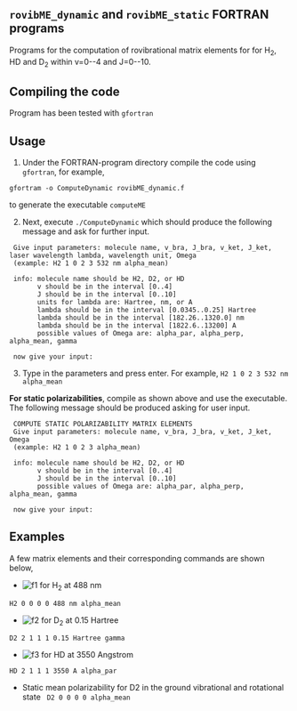 `rovibME_dynamic` and `rovibME_static` FORTRAN programs
-----------------------------
Programs for the computation of rovibrational matrix elements for for H<sub>2</sub>, HD and D<sub>2</sub> within v=0--4 and J=0--10.

Compiling the code
-----------------------------
Program has been tested with `gfortran`

Usage
-----------------------------
1. Under the FORTRAN-program directory compile the code using `gfortran`, for example,

```
gfortram -o ComputeDynamic rovibME_dynamic.f
```

to generate the executable `computeME`

2. Next, execute `./ComputeDynamic` which should produce the following message and ask for further input.


```
 Give input parameters: molecule name, v_bra, J_bra, v_ket, J_ket, laser wavelength lambda, wavelength unit, Omega
 (example: H2 1 0 2 3 532 nm alpha_mean)

 info: molecule name should be H2, D2, or HD
       v should be in the interval [0..4]
       J should be in the interval [0..10]
       units for lambda are: Hartree, nm, or A
       lambda should be in the interval [0.0345..0.25] Hartree
       lambda should be in the interval [182.26..1320.0] nm
       lambda should be in the interval [1822.6..13200] A
       possible values of Omega are: alpha_par, alpha_perp, alpha_mean, gamma

 now give your input:
```

3. Type in the parameters and press enter. For example,
 `H2 1 0 2 3 532 nm alpha_mean`

**For static polarizabilities**, compile as shown above and use the executable. The following message should be produced asking for user input. 

```
 COMPUTE STATIC POLARIZABILITY MATRIX ELEMENTS
 Give input parameters: molecule name, v_bra, J_bra, v_ket, J_ket, Omega
 (example: H2 1 0 2 3 alpha_mean)

 info: molecule name should be H2, D2, or HD
       v should be in the interval [0..4]
       J should be in the interval [0..10]
       possible values of Omega are: alpha_par, alpha_perp, alpha_mean, gamma

 now give your input:
 ```
 

**Examples**
---

A few matrix elements and their corresponding commands are shown below,

- ![f1] for H<sub>2</sub> at 488 nm
 
```H2 0 0 0 0 488 nm alpha_mean``` 


- ![f2] for D<sub>2</sub> at 0.15 Hartree

```D2 2 1 1 1 0.15 Hartree gamma ``` 


- ![f3] for HD at 3550 Angstrom

```HD 2 1 1 1 3550 A alpha_par ``` 


- Static mean polarizability for D2 in the ground vibrational and rotational state
``` D2 0 0 0 0 alpha_mean```

 
[f1]: http://chart.apis.google.com/chart?cht=tx&chl=\langle\psi_{v=0,J=0}|\bar{\alpha}|\psi_{v=0,J=0}\rangle
[f2]: http://chart.apis.google.com/chart?cht=tx&chl=\langle\psi_{v=2,J=1}|\gamma|\psi_{v=1,J=1}\rangle
[f3]: http://chart.apis.google.com/chart?cht=tx&chl=\langle\psi_{v=2,J=1}|\alpha_{\parallel}|\psi_{v=1,J=1}\rangle
